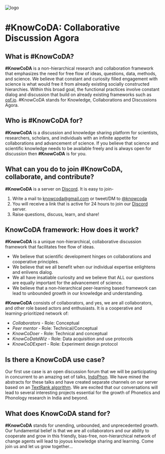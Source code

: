 ![logo](knowcoda.png)
# #KnowCoDA: Collaborative Discussion Agora

## What is #KnowCoDA?
**#KnowCoDA** is a non-hierarchical research and collaboration framework that emphasizes the need for free flow of ideas, questions, data, methods, and science. We believe that constant and curiosity filled engagement with science is what would free it from already existing socially constructed hierarchies. Within this broad goal, the functional practices involve constant dialog and discussion that build on already existing frameworks such as [osf.io](https://osf.io/). #KnowCoDA stands for Knowledge, Collaborations and Discussions Agora.


## Who is #KnowCoDA for?
**#KnowCoDA** is a discussion and knowledge sharing platform for scientists, researchers, scholars, and individuals with an infinite appetite for collaborations and advancement of science. If you believe that science and scientific knowledge needs to be available freely and is always open for discussion then **#KnowCoDA** is for you.

## What can you do to join #KnowCoDA, collaborate, and contribute?
**#KnowCoDA** is a server on [Discord](https://discord.com/). It is easy to join-

1. Write a mail to [knowcoda@gmail.com](knowcoda@gmail.com) or tweet/DM to [@knowcoda](https://twitter.com/knowcoda)
2. You will receive a link that is active for 24 hours to join our [Discord](https://discord.com/) server.
3. Raise questions, discuss, learn, and share!

## KnowCoDA framework: How does it work?
**#KnowCoDA** is a unique non-hierarchical, collaborative discussion framework that facilitates free flow of ideas. 

- We believe that scientific development hinges on collaborations and cooperative principles.
- We believe that we all benefit when our individual expertise enlightens and enlivens dialog.
- We all have insatiable curiosity and we believe that ALL our questions are equally important for the advancement of science.
- We believe that a non-hierarchical peer-learning based framework can lead to unbounded growth in our knowledge and understanding.

**#KnowCoDA** consists of collaborators, and yes, we are all collaborators, and other role based actors and enthusiasts. It is a cooperative and learning-prioritized network of:

 - *Collaborators* - Role: Conceptual
 - *Peer mentor* - Role: Technical/Conceptual
 - *KnowCoDoer* - Role: Technical and conceptual
 - *KnowCoDataWiz* - Role: Data acquisition and use protocols
 - *KnowCoDExpert* - Role: Experiment design protocol
 
## Is there a KnowCoDA use case?
 Our first use case is an open discussion forum that we will be participating in concurrent to an amazing set of talks, [IndoPhon](https://indophon.wixsite.com/india). We have mined the abstracts for these talks and have created separate channels on our server based on an [TextRank algorithm](https://towardsdatascience.com/textrank-for-keyword-extraction-by-python-c0bae21bcec0?gi=ed5f098baaea). We are excited that our conversations will lead to several interesting projects essential for the growth of Phonetics and Phonology research in India and beyond.

 
## What does KnowCoDA stand for?
**#KnowCoDA** stands for unending, unbounded, and unprecedented growth. Our fundamental belief is that we are all collaborators and our ability to cooperate and grow in this friendly, bias-free, non-hierarchical network of change agents will lead to joyous knowledge sharing and learning. Come join us and let us grow together...








